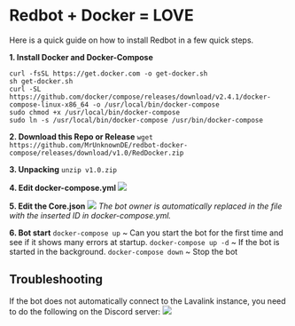 # Redbot + Docker = LOVE


Here is a quick guide on how to install Redbot in a few quick steps.

**1. Install Docker and Docker-Compose**
```
curl -fsSL https://get.docker.com -o get-docker.sh
sh get-docker.sh
curl -SL https://github.com/docker/compose/releases/download/v2.4.1/docker-compose-linux-x86_64 -o /usr/local/bin/docker-compose
sudo chmod +x /usr/local/bin/docker-compose
sudo ln -s /usr/local/bin/docker-compose /usr/bin/docker-compose
```

**2. Download this Repo or Release** 
`wget https://github.com/MrUnknownDE/redbot-docker-compose/releases/download/v1.0/RedDocker.zip`

**3. Unpacking** 
`unzip v1.0.zip`

**4. Edit docker-compose.yml**
![](https://trash.mrunknown.de/qUcA9/CeRitEza80.png/raw)


**5. Edit the Core.json**
![](https://trash.mrunknown.de/qUcA9/xUkINOYu37.png/raw)
*The bot owner is automatically replaced in the file with the inserted ID in docker-compose.yml.*

**6. Bot start**
`docker-compose up` ~ Can you start the bot for the first time and see if it shows many errors at startup.
`docker-compose up -d` ~ If the bot is started in the background.
`docker-compose down` ~ Stop the bot 

## Troubleshooting
If the bot does not automatically connect to the Lavalink instance, you need to do the following on the Discord server: 
![](https://trash.mrunknown.de/qUcA9/TUqUKumu20.png/raw)